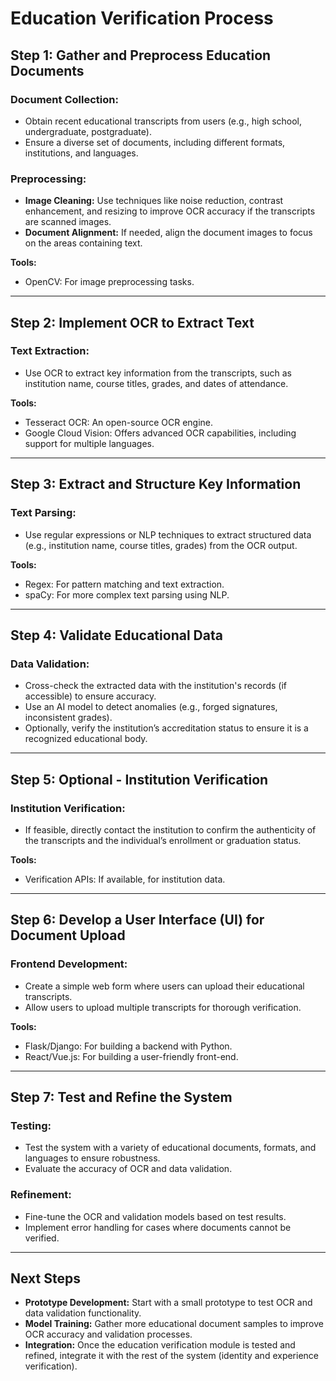 # Education Verification Process

## Step 1: Gather and Preprocess Education Documents

### Document Collection:
- Obtain recent educational transcripts from users (e.g., high school, undergraduate, postgraduate).
- Ensure a diverse set of documents, including different formats, institutions, and languages.

### Preprocessing:
- **Image Cleaning:** Use techniques like noise reduction, contrast enhancement, and resizing to improve OCR accuracy if the transcripts are scanned images.
- **Document Alignment:** If needed, align the document images to focus on the areas containing text.

**Tools:**
- OpenCV: For image preprocessing tasks.

---

## Step 2: Implement OCR to Extract Text

### Text Extraction:
- Use OCR to extract key information from the transcripts, such as institution name, course titles, grades, and dates of attendance.

**Tools:**
- Tesseract OCR: An open-source OCR engine.
- Google Cloud Vision: Offers advanced OCR capabilities, including support for multiple languages.

---

## Step 3: Extract and Structure Key Information

### Text Parsing:
- Use regular expressions or NLP techniques to extract structured data (e.g., institution name, course titles, grades) from the OCR output.

**Tools:**
- Regex: For pattern matching and text extraction.
- spaCy: For more complex text parsing using NLP.

---

## Step 4: Validate Educational Data

### Data Validation:
- Cross-check the extracted data with the institution's records (if accessible) to ensure accuracy.
- Use an AI model to detect anomalies (e.g., forged signatures, inconsistent grades).
- Optionally, verify the institution’s accreditation status to ensure it is a recognized educational body.

---

## Step 5: Optional - Institution Verification

### Institution Verification:
- If feasible, directly contact the institution to confirm the authenticity of the transcripts and the individual’s enrollment or graduation status.

**Tools:**
- Verification APIs: If available, for institution data.

---

## Step 6: Develop a User Interface (UI) for Document Upload

### Frontend Development:
- Create a simple web form where users can upload their educational transcripts.
- Allow users to upload multiple transcripts for thorough verification.

**Tools:**
- Flask/Django: For building a backend with Python.
- React/Vue.js: For building a user-friendly front-end.

---

## Step 7: Test and Refine the System

### Testing:
- Test the system with a variety of educational documents, formats, and languages to ensure robustness.
- Evaluate the accuracy of OCR and data validation.

### Refinement:
- Fine-tune the OCR and validation models based on test results.
- Implement error handling for cases where documents cannot be verified.

---

## Next Steps
- **Prototype Development:** Start with a small prototype to test OCR and data validation functionality.
- **Model Training:** Gather more educational document samples to improve OCR accuracy and validation processes.
- **Integration:** Once the education verification module is tested and refined, integrate it with the rest of the system (identity and experience verification).
